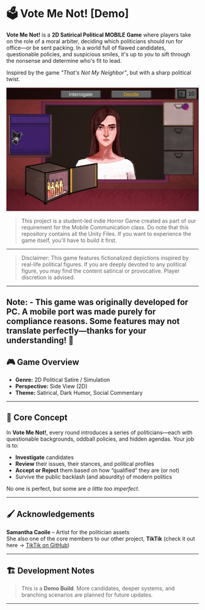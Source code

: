 # 🗳️ Vote Me Not! [Demo]

**Vote Me Not!** is a **2D Satirical Political MOBILE Game** where players take on the role of a moral arbiter, deciding which politicians should run for office—or be sent packing. In a world full of flawed candidates, questionable policies, and suspicious smiles, it's up to *you* to sift through the nonsense and determine who's fit to lead.

Inspired by the game *"That's Not My Neighbor"*, but with a sharp political twist.

![TikTik Cover](VoteMeNot_1.png)

> This project is a student-led indie Horror Game created as part of our requirement for the Mobile Communication class. Do note that this repository contains all the Unity Files. If you want to experience the game itself, you'll have to build it first.
---
> Disclaimer: This game features fictionalized depictions inspired by real-life political figures. If you are deeply devoted to any political figure, you may find the content satirical or provocative. Player discretion is advised.
---
## Note: - This game was originally developed for PC. A mobile port was made purely for compliance reasons. Some features may not translate perfectly—thanks for your understanding! 🙏

## 🎮 Game Overview

- **Genre:** 2D Political Satire / Simulation
- **Perspective:** Side View (2D)
- **Theme:** Satirical, Dark Humor, Social Commentary

---

## 🧠 Core Concept

In **Vote Me Not!**, every round introduces a series of politicians—each with questionable backgrounds, oddball policies, and hidden agendas. Your job is to:

- **Investigate** candidates
- **Review** their issues, their stances, and political profiles
- **Accept or Reject** them based on how “qualified” they are (or not)
- Survive the public backlash (and absurdity) of modern politics

No one is perfect, but some are *a little too imperfect*.

---

## 🖌️ Acknowledgements

**Samantha Caoile** – Artist for the politician assets  
She also one of the core members to our other project, **TikTik** (check it out here → [TikTik on GitHub](https://github.com/sjsjcezar/TikTik-GameDev2))

---

## 🏗️ Development Notes

> This is a **Demo Build**. More candidates, deeper systems, and branching scenarios are planned for future updates.

---


